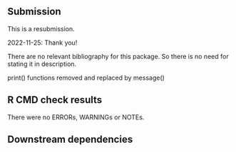 
## Submission
This is a resubmission.

2022-11-25: Thank you! 

There are no relevant bibliography for this package. 
So there is no need for stating it in description.

print() functions removed and replaced by message()



## R CMD check results
There were no ERRORs, WARNINGs or NOTEs.

## Downstream dependencies

